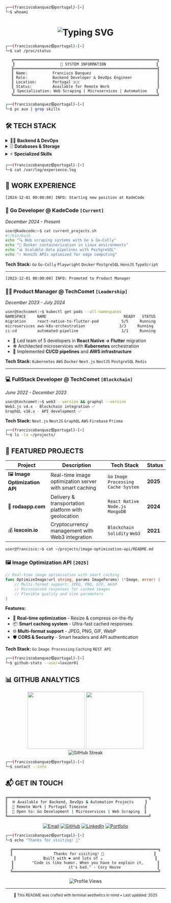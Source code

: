```bash
┌──(franciscobanquez㉿portugal)-[~]
└─$ whoami
```

<h1 align="center">
  <img src="https://readme-typing-svg.herokuapp.com?font=JetBrains+Mono&size=24&duration=3000&pause=1000&color=00FF41&center=true&vCenter=true&width=435&lines=Francisco+Banquez;Backend+Developer;DevOps+Engineer;Go+%7C+Node.js+%7C+Docker" alt="Typing SVG" />
</h1>

```bash
┌──(franciscobanquez㉿portugal)-[~]
└─$ cat /proc/status
```

<div align="center">

```ascii
╔═══════════════════════════════════════════════════════════════╗
║                    🚀 SYSTEM INFORMATION                      ║
╠═══════════════════════════════════════════════════════════════╣
║ Name:           Francisco Banquez                             ║
║ Role:           Backend Developer & DevOps Engineer           ║
║ Location:       Portugal 🇵🇹                                  ║
║ Status:         Available for Remote Work                     ║
║ Specialization: Web Scraping | Microservices | Automation    ║
╚═══════════════════════════════════════════════════════════════╝
```

</div>

```bash
┌──(franciscobanquez㉿portugal)-[~]
└─$ ps aux | grep skills
```

## 🛠️ **TECH STACK**

<details>
<summary>👨‍💻 <strong>Backend & DevOps</strong></summary>

```bash
user@francisco:~$ ls -la /usr/local/bin/backend/
```

<div align="left">

**Languages & Frameworks:**
```bash
├── go/          # Go-Colly, Playwright, Fiber
├── nodejs/      # Express, NestJS, HonoJS
├── python/      # Django, FastAPI
└── typescript/  # Type-safe development
```

**Infrastructure & DevOps:**
```bash
├── docker/      # Containerization
├── kubernetes/  # Orchestration  
├── aws/         # Cloud Services
├── linux/       # System Administration
└── nginx/       # Load Balancing
```

</div>
</details>

<details>
<summary>🗄️ <strong>Databases & Storage</strong></summary>

```bash
user@francisco:~$ systemctl status databases
```

<div align="left">

```bash
● postgresql.service - PostgreSQL database server
   Active: active (running)
   
● mongodb.service - MongoDB Database Server  
   Active: active (running)
   
● redis.service - Advanced key-value store
   Active: active (running)
```

**ORMs & Query Builders:**
- `Prisma` `Drizzle` `Mongoose`

</div>
</details>

<details>
<summary>⚡ <strong>Specialized Skills</strong></summary>

```bash
user@francisco:~$ cat ~/.specialized_skills
```

**🔍 Web Scraping & Automation**
```go
// Automated data extraction systems
func ScrapingPipeline() {
    collector := colly.NewCollector()
    // High-performance scraping with Go-Colly
    // Docker containerized deployments
}
```

**🏗️ Microservices Architecture**
```yaml
# docker-compose.yml
version: '3.8'
services:
  api-gateway:
    image: nginx:alpine
  user-service:
    build: ./services/users
  data-service:
    build: ./services/scraping
```

**⛓️ Blockchain & Web3**
```solidity
// Smart contracts development
pragma solidity ^0.8.0;
contract AutomatedSystem { }
```

</details>

```bash
┌──(franciscobanquez㉿portugal)-[~]
└─$ cat /var/log/experience.log
```

## 💼 **WORK EXPERIENCE**

```bash
[2024-12-01 00:00:00] INFO: Starting new position at KadeCode
```

### 🔧 **Go Developer** @ **KadeCode** `[Current]`
*December 2024 - Present*

```bash
user@kadecode:~$ cat current_projects.sh
#!/bin/bash
echo "🔍 Web scraping systems with Go & Go-Colly"
echo "🐳 Docker containerization in Linux environments" 
echo "📊 Scalable data pipelines with PostgreSQL"
echo "⚡ HonoJS APIs optimized for edge computing"
```

**Tech Stack:** `Go` `Go-Colly` `Playwright` `Docker` `PostgreSQL` `HonoJS` `TypeScript`

---

```bash
[2023-12-01 00:00:00] INFO: Promoted to Product Manager
```

### 👨‍💼 **Product Manager** @ **TechComet** `[Leadership]`
*December 2023 - July 2024*

```bash
user@techcomet:~$ kubectl get pods --all-namespaces
NAMESPACE     NAME                                  READY   STATUS
migration     react-native-to-flutter-pod          5/5     Running
microservices aws-k8s-orchestration               3/3     Running  
ci-cd         automated-pipeline                   1/1     Running
```

- 🎯 Led team of 5 developers in **React Native → Flutter** migration
- ☸️ Architected microservices with **Kubernetes** orchestration
- 🚀 Implemented **CI/CD pipelines** and **AWS infrastructure**

**Tech Stack:** `Kubernetes` `AWS` `Docker` `Next.js` `NestJS` `PostgreSQL` `Redis`

---

### 💻 **FullStack Developer** @ **TechComet** `[Blockchain]`
*June 2022 - December 2023*

```bash
user@techcomet:~$ web3 --version && graphql --version
Web3.js v4.x - Blockchain integration ✅
GraphQL v16.x - API development ✅
```

**Tech Stack:** `Next.js` `NestJS` `GraphQL` `AWS` `Firebase` `Prisma`

```bash
┌──(franciscobanquez㉿portugal)-[~]
└─$ ls -la ~/projects/
```

## 🚀 **FEATURED PROJECTS**

<div align="center">

| Project | Description | Tech Stack | Status |
|---------|-------------|------------|--------|
| 🖼️ **Image Optimization API** | Real-time image optimization server with smart caching | `Go` `Image Processing` `Cache System` | **2025** |
| 🚗 **rodaapp.com** | Delivery & transportation platform with geolocation | `React Native` `Node.js` `MongoDB` | **2024** |
| 💰 **loxcoin.io** | Cryptocurrency management with Web3 integration | `Blockchain` `Solidity` `Web3` | **2021** |

</div>

```bash
user@francisco:~$ cat ~/projects/image-optimization-api/README.md
```

### 🖼️ **Image Optimization API** `[2025]`
```go
// Real-time image optimization with smart caching
func OptimizeImage(url string, params ImageParams) (*Image, error) {
    // Multi-format support: JPEG, PNG, GIF, WebP
    // Microsecond responses for cached images
    // Flexible quality and size parameters
}
```

**Features:**
- 🚀 **Real-time optimization** - Resize & compress on-the-fly
- 📦 **Smart caching system** - Ultra-fast cached responses  
- 🌐 **Multi-format support** - JPEG, PNG, GIF, WebP
- 🛡️ **CORS & Security** - Smart headers and API authentication

**Tech Stack:** `Go` `Image Processing` `Caching` `REST API`

```bash
┌──(franciscobanquez㉿portugal)-[~]
└─$ github-stats --user=loxzer01
```

## 📊 **GITHUB ANALYTICS**

<div align="center">
  <img height="180em" src="https://github-readme-stats.vercel.app/api?username=loxzer01&show_icons=true&theme=radical&include_all_commits=true&count_private=true&bg_color=0d1117&title_color=00ff41&text_color=ffffff&icon_color=00ff41&border_color=00ff41"/>
  <img height="180em" src="https://github-readme-stats.vercel.app/api/top-langs/?username=loxzer01&layout=compact&langs_count=7&theme=radical&bg_color=0d1117&title_color=00ff41&text_color=ffffff&border_color=00ff41"/>
</div>

<div align="center">
  <img src="https://github-readme-streak-stats.herokuapp.com/?user=loxzer01&theme=radical&background=0d1117&stroke=00ff41&ring=00ff41&fire=00ff41&currStreakLabel=00ff41&sideLabels=00ff41&currStreakNum=ffffff&sideNums=ffffff&dates=ffffff" alt="GitHub Streak"/>
</div>

```bash
┌──(franciscobanquez㉿portugal)-[~]
└─$ contact --info
```

## 📬 **GET IN TOUCH**

```bash
╔══════════════════════════════════════════════════════════════╗
║  🌐 Available for Backend, DevOps & Automation Projects     ║
║  📍 Remote Work | Portugal Timezone                         ║
║  💼 Open to: Go Development | Microservices | Web Scraping  ║
╚══════════════════════════════════════════════════════════════╝
```

<div align="center">

[![Email](https://img.shields.io/badge/Email-banquezfrancisco%40yahoo.com-00ff41?style=for-the-badge&logo=gmail&logoColor=white&labelColor=0d1117)](mailto:banquezfrancisco@yahoo.com)
[![GitHub](https://img.shields.io/badge/GitHub-loxzer01-00ff41?style=for-the-badge&logo=github&logoColor=white&labelColor=0d1117)](https://github.com/loxzer01)
[![LinkedIn](https://img.shields.io/badge/LinkedIn-franciscobanquez-00ff41?style=for-the-badge&logo=linkedin&logoColor=white&labelColor=0d1117)](https://linkedin.com/in/franciscobanquez)
[![Portfolio](https://img.shields.io/badge/Portfolio-loxzer01.netlify.app-00ff41?style=for-the-badge&logo=netlify&logoColor=white&labelColor=0d1117)](https://loxzer01.netlify.app)

</div>

```bash
┌──(franciscobanquez㉿portugal)-[~]
└─$ echo "Thanks for visiting! 🚀"
```

<div align="center">

```ascii
╔════════════════════════════════════════════════════════════════╗
║                  Thanks for visiting! 🚀                      ║  
║            Built with ❤️ and lots of ☕                       ║
║        "Code is like humor. When you have to explain it,      ║
║                        it's bad." - Cory House                ║
╚════════════════════════════════════════════════════════════════╝
```

<img src="https://komarev.com/ghpvc/?username=loxzer01&label=Profile%20views&color=00ff41&style=flat" alt="Profile Views" />

---

<sub>🤖 This README was crafted with terminal aesthetics in mind • Last updated: 2025</sub>

</div>
